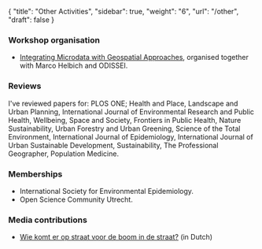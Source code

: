 {
    "title": "Other Activities",
    "sidebar": true,
    "weight": "6",
    "url": "/other",
    "draft": false
}

### Workshop organisation
- [Integrating Microdata with Geospatial Approaches](https://odissei-data.nl/en/2021/04/odissei-workshop-integrating-microdata-with-geospatial-approaches-en/), organised together with Marco Helbich and ODISSEI.

### Reviews
I've reviewed papers for: PLOS ONE; Health and Place, Landscape and Urban Planning, International Journal of Environmental Research and Public Health, Wellbeing, Space and Society, Frontiers in Public Health, Nature Sustainability, Urban Forestry and Urban Greening, Science of the Total Environment, International Journal of Epidemiology, International Journal of Urban Sustainable Development, Sustainability, The Professional Geographer, Population Medicine.

### Memberships
- International Society for Environmental Epidemiology.
- Open Science Community Utrecht.

### Media contributions
- [Wie komt er op straat voor de boom in de straat?](https://www.dewereldmorgen.be/artikel/2021/03/03/wie-komt-er-op-straat-voor-de-boom-in-de-straat/) (in Dutch)